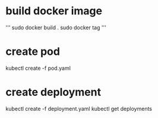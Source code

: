 # build docker image
'''
sudo docker build .
sudo docker tag <imageid> <remote-tag>
'''
# create pod
kubectl create -f pod.yaml
# create deployment
kubectl create -f deployment.yaml
kubectl get deployments
